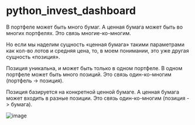 # python_invest_dashboard
В портфеле может быть много бумаг. А ценная бумага может быть во многих портфелях. Это связь многие-ко-многим.

Но если мы наделим сущность «ценная бумага» такими параметрами как кол-во лотов и средняя цена, то, в моем понимании, это уже другая сущность «позиция».

Позиция уникальна, и может быть только в одном портфеле. В одном портфеле может быть много позиций. Это связь один-ко-многим (портфель -> позиция).

Позиция базируется на конкретной ценной бумаге. А ценная бумага может входить в разные позиции. Это связь один-ко-многим (позиция -> бумага).

![image](https://user-images.githubusercontent.com/103758131/174614878-f6ef1ccc-ce71-484a-9e98-f5b7f23ad8ae.png)
